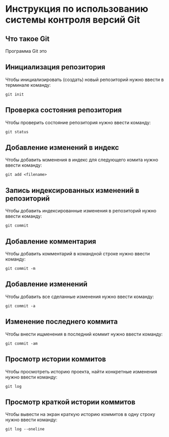 # **Инструкция по использованию системы контроля версий Git**

## Что такое Git

Программа Git это

## Инициализация репозитория

Чтобы инициализировать (создать) новый репозиторий нужно ввести в терминале команду:

    git init

## Проверка состояния репозитория

Чтобы проверить состояние репозитория нужно ввести команду:

    git status

## Добавление изменений в индекс

Чтобы добавить мзменения в индекс для следующего комита нужно ввести команду:

    git add <filename>

## Запись индексированных изменений в репозиторий

Чтобы добавить индексированные изменения в репозиторий нужно ввести команду:

    git commit

## Добавление комментария

Чтобы добавить комментарий в командной строке нужно ввести команду:

    git commit -m

## Добавление изменений

Чтобы добавить все сделанные изменения нужно ввести команду:

    git commit -a

## Изменение последнего коммита

Чтобы внести ищменения в последний коммит нужно ввести команду:

    git commit -am

## Просмотр истории коммитов

Чтобы просмотреть историю проекта, найти конкретные изменения нужно ввести команду:

    git log

## Просмотр краткой истории коммитов

Чтобы вывести на экран краткую историю коммитов в одну строку нужно ввести команду:

    git log --oneline

    